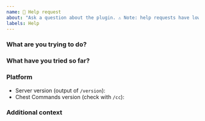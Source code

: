 ```yaml
---
name: 📝 Help request
about: "Ask a question about the plugin. ⚠ Note: help requests have low priority, I will answer them only if possible."
labels: Help
---
```

<!--

⚠️ READ BELOW BEFORE SUBMITTING ⚠️

Before asking for help:
 * Read the documentation: https://filoghost.me/docs/chest-commands
 * Read the FAQ: https://filoghost.me/docs/chest-commands/faq
 * Update the plugin: https://dev.bukkit.org/projects/chest-commands

Don't paste long text files in the description, upload them as attachments or on Pastebin.

You MUST fill out the template below, without modifying or deleting the existing text, otherwise the issue will be automatically closed.

-->

### What are you trying to do?
<!-- Describe the goal you want to achieve -->


### What have you tried so far?
<!-- If you already tried something, please elaborate -->


### Platform
<!-- Fill in the list below -->
- Server version (output of `/version`): 
- Chest Commands version (check with `/cc`): 


### Additional context
<!-- Screenshots, errors, configurations (if relevant) -->
